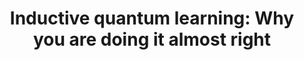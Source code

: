 ---
arxiv: 1605.07541
authors:
- firstname: Alex
  institute: "Universitat Aut\xF2noma de Barcelona"
  lastname: "Monr\xE0s"
- firstname: Gael
  institute: "Universidad del Pa\xEDs Vasco"
  lastname: "Sent\xEDs"
- firstname: Peter
  institute: ICFO-The Institute of Photonic Sciences
  lastname: Wittek
layout: refuses
section: pre
title: 'Inductive quantum learning: Why you are doing it almost right'
---